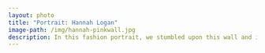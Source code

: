 ```yaml
---
layout: photo
title: "Portrait: Hannah Logan"
image-path: /img/hannah-pinkwall.jpg
description: In this fashion portrait, we stumbled upon this wall and instantly knew it was the perfect backdrop to showcase the monochromatic outfit my model, @h.annahlogan, had on. I love happy accidents. 
---
```


